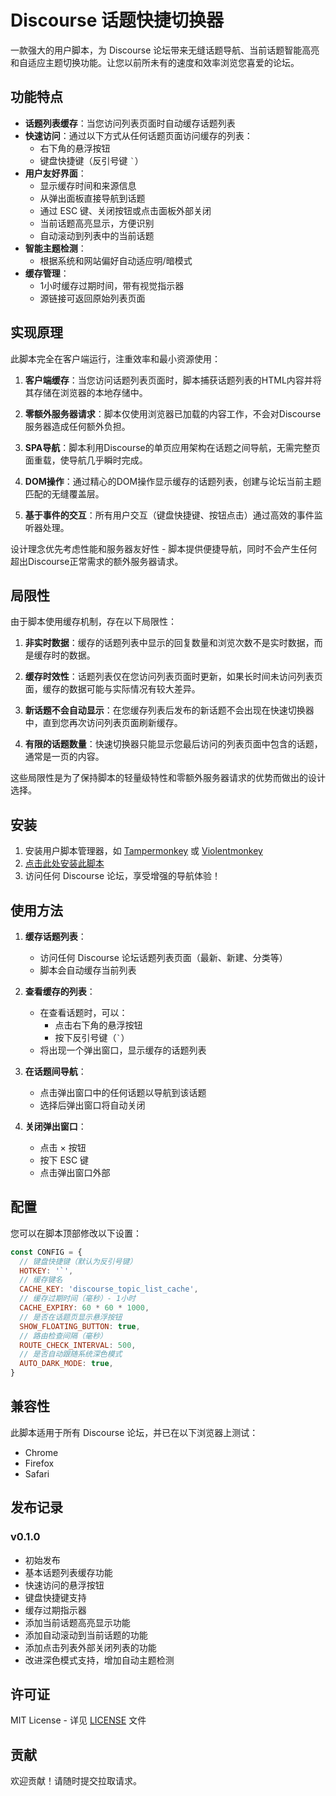 # Discourse 话题快捷切换器

一款强大的用户脚本，为 Discourse 论坛带来无缝话题导航、当前话题智能高亮和自适应主题切换功能。让您以前所未有的速度和效率浏览您喜爱的论坛。

## 功能特点

- **话题列表缓存**：当您访问列表页面时自动缓存话题列表
- **快速访问**：通过以下方式从任何话题页面访问缓存的列表：
  - 右下角的悬浮按钮
  - 键盘快捷键（反引号键 `` ` ``）
- **用户友好界面**：
  - 显示缓存时间和来源信息
  - 从弹出面板直接导航到话题
  - 通过 ESC 键、关闭按钮或点击面板外部关闭
  - 当前话题高亮显示，方便识别
  - 自动滚动到列表中的当前话题
- **智能主题检测**：
  - 根据系统和网站偏好自动适应明/暗模式
- **缓存管理**：
  - 1小时缓存过期时间，带有视觉指示器
  - 源链接可返回原始列表页面

## 实现原理

此脚本完全在客户端运行，注重效率和最小资源使用：

1. **客户端缓存**：当您访问话题列表页面时，脚本捕获话题列表的HTML内容并将其存储在浏览器的本地存储中。

2. **零额外服务器请求**：脚本仅使用浏览器已加载的内容工作，不会对Discourse服务器造成任何额外负担。

3. **SPA导航**：脚本利用Discourse的单页应用架构在话题之间导航，无需完整页面重载，使导航几乎瞬时完成。

4. **DOM操作**：通过精心的DOM操作显示缓存的话题列表，创建与论坛当前主题匹配的无缝覆盖层。

5. **基于事件的交互**：所有用户交互（键盘快捷键、按钮点击）通过高效的事件监听器处理。

设计理念优先考虑性能和服务器友好性 - 脚本提供便捷导航，同时不会产生任何超出Discourse正常需求的额外服务器请求。

## 局限性

由于脚本使用缓存机制，存在以下局限性：

1. **非实时数据**：缓存的话题列表中显示的回复数量和浏览次数不是实时数据，而是缓存时的数据。
2. **缓存时效性**：话题列表仅在您访问列表页面时更新，如果长时间未访问列表页面，缓存的数据可能与实际情况有较大差异。

3. **新话题不会自动显示**：在您缓存列表后发布的新话题不会出现在快速切换器中，直到您再次访问列表页面刷新缓存。

4. **有限的话题数量**：快速切换器只能显示您最后访问的列表页面中包含的话题，通常是一页的内容。

这些局限性是为了保持脚本的轻量级特性和零额外服务器请求的优势而做出的设计选择。

## 安装

1. 安装用户脚本管理器，如 [Tampermonkey](https://www.tampermonkey.net/) 或 [Violentmonkey](https://violentmonkey.github.io/)
2. [点击此处安装此脚本](https://github.com/utags/userscripts/raw/main/discourse-topic-quick-switcher/discourse-topic-quick-switcher.user.js)
3. 访问任何 Discourse 论坛，享受增强的导航体验！

## 使用方法

1. **缓存话题列表**：
   - 访问任何 Discourse 论坛话题列表页面（最新、新建、分类等）
   - 脚本会自动缓存当前列表

2. **查看缓存的列表**：
   - 在查看话题时，可以：
     - 点击右下角的悬浮按钮
     - 按下反引号键（`` ` ``）
   - 将出现一个弹出窗口，显示缓存的话题列表

3. **在话题间导航**：
   - 点击弹出窗口中的任何话题以导航到该话题
   - 选择后弹出窗口将自动关闭

4. **关闭弹出窗口**：
   - 点击 × 按钮
   - 按下 ESC 键
   - 点击弹出窗口外部

## 配置

您可以在脚本顶部修改以下设置：

```javascript
const CONFIG = {
  // 键盘快捷键（默认为反引号键）
  HOTKEY: '`',
  // 缓存键名
  CACHE_KEY: 'discourse_topic_list_cache',
  // 缓存过期时间（毫秒）- 1小时
  CACHE_EXPIRY: 60 * 60 * 1000,
  // 是否在话题页显示悬浮按钮
  SHOW_FLOATING_BUTTON: true,
  // 路由检查间隔（毫秒）
  ROUTE_CHECK_INTERVAL: 500,
  // 是否自动跟随系统深色模式
  AUTO_DARK_MODE: true,
}
```

## 兼容性

此脚本适用于所有 Discourse 论坛，并已在以下浏览器上测试：

- Chrome
- Firefox
- Safari

## 发布记录

### v0.1.0

- 初始发布
- 基本话题列表缓存功能
- 快速访问的悬浮按钮
- 键盘快捷键支持
- 缓存过期指示器
- 添加当前话题高亮显示功能
- 添加自动滚动到当前话题的功能
- 添加点击列表外部关闭列表的功能
- 改进深色模式支持，增加自动主题检测

## 许可证

MIT License - 详见 [LICENSE](https://github.com/utags/userscripts/blob/main/LICENSE) 文件

## 贡献

欢迎贡献！请随时提交拉取请求。
